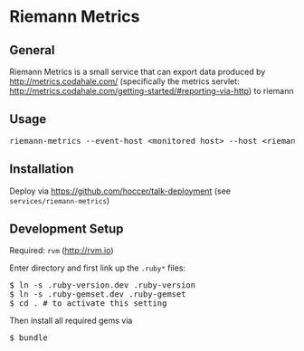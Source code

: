 # Riemann Metrics

## General

Riemann Metrics is a small service that can export data produced by http://metrics.codahale.com/ (specifically the metrics servlet: http://metrics.codahale.com/getting-started/#reporting-via-http) to riemann

## Usage

<pre>
riemann-metrics --event-host &lt;monitored_host&gt; --host &lt;riemann_host&gt; --metric-servlet-uri &lt;metrics_servlet_uri&gt;
</pre>

## Installation

Deploy via https://github.com/hoccer/talk-deployment (see `services/riemann-metrics`)

## Development Setup

Required: `rvm` (http://rvm.io)

Enter directory and first link up the `.ruby*` files:

<pre>
$ ln -s .ruby-version.dev .ruby-version
$ ln -s .ruby-gemset.dev .ruby-gemset
$ cd . # to activate this setting
</pre>

Then install all required gems via

<pre>
$ bundle
</pre>

